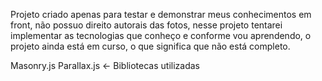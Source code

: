 Projeto criado apenas para testar e demonstrar meus conhecimentos em front, não possuo direito autorais das fotos, nesse projeto tentarei implementar as tecnologias que conheço e conforme vou aprendendo, o projeto ainda está em curso, o que significa que não está completo.

Masonry.js Parallax.js <- Bibliotecas utilizadas




